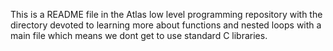 This is a README file in the Atlas low level programming repository
with the directory devoted to learning more about functions and nested loops with a main file which means we dont get to use standard C libraries.

